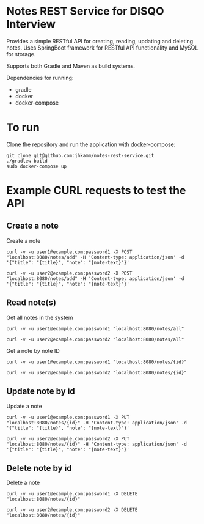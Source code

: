 # Notes REST Service for DISQO Interview
Provides a simple RESTful API for creating, reading, updating and deleting notes.
Uses SpringBoot framework for RESTful API functionality and MySQL for storage.

Supports both Gradle and Maven as build systems.

Dependencies for running:
* gradle
* docker
* docker-compose

# To run
Clone the repository and run the application with docker-compose:
```
git clone git@github.com:jhkamm/notes-rest-service.git
./gradlew build
sudo docker-compose up
```

# Example CURL requests to test the API
## Create a note
Create a note

`curl -v -u user1@example.com:password1 -X POST "localhost:8080/notes/add" -H 'Content-type: application/json' -d '{"title": "{title}", "note": "{note-text}"}'`

`curl -v -u user2@example.com:password2 -X POST "localhost:8080/notes/add" -H 'Content-type: application/json' -d '{"title": "{title}", "note": "{note-text}"}'`
## Read note(s)
Get all notes in the system

`curl -v -u user1@example.com:password1 "localhost:8080/notes/all"`

`curl -v -u user2@example.com:password2 "localhost:8080/notes/all"`

Get a note by note ID

`curl -v -u user1@example.com:password1 "localhost:8080/notes/{id}"`

`curl -v -u user2@example.com:password2 "localhost:8080/notes/{id}"`

## Update note by id
Update a note

`curl -v -u user1@example.com:password1 -X PUT "localhost:8080/notes/{id}" -H 'Content-type: application/json' -d '{"title": "{title}", "note": "{note-text}"}'`

`curl -v -u user2@example.com:password2 -X PUT "localhost:8080/notes/{id}" -H 'Content-type: application/json' -d '{"title": "{title}", "note": "{note-text}"}'`

## Delete note by id
Delete a note

`curl -v -u user1@example.com:password1 -X DELETE "localhost:8080/notes/{id}"`

`curl -v -u user2@example.com:password2 -X DELETE "localhost:8080/notes/{id}"`
